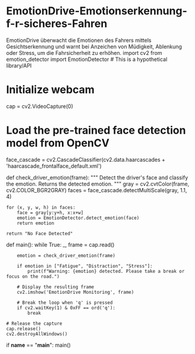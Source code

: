 # EmotionDrive-Emotionserkennung-f-r-sicheres-Fahren
EmotionDrive überwacht die Emotionen des Fahrers mittels Gesichtserkennung und warnt bei Anzeichen von Müdigkeit, Ablenkung oder Stress, um die Fahrsicherheit zu erhöhen.
import cv2
from emotion_detector import EmotionDetector # This is a hypothetical library/API

# Initialize webcam
cap = cv2.VideoCapture(0)

# Load the pre-trained face detection model from OpenCV
face_cascade = cv2.CascadeClassifier(cv2.data.haarcascades + 'haarcascade_frontalface_default.xml')

def check_driver_emotion(frame):
    """
    Detect the driver's face and classify the emotion.
    Returns the detected emotion.
    """
    gray = cv2.cvtColor(frame, cv2.COLOR_BGR2GRAY)
    faces = face_cascade.detectMultiScale(gray, 1.1, 4)

    for (x, y, w, h) in faces:
        face = gray[y:y+h, x:x+w]
        emotion = EmotionDetector.detect_emotion(face)
        return emotion

    return "No Face Detected"

def main():
    while True:
        _, frame = cap.read()

        emotion = check_driver_emotion(frame)

        if emotion in ["Fatigue", "Distraction", "Stress"]:
            print(f"Warning: {emotion} detected. Please take a break or focus on the road.")

        # Display the resulting frame
        cv2.imshow('EmotionDrive Monitoring', frame)

        # Break the loop when 'q' is pressed
        if cv2.waitKey(1) & 0xFF == ord('q'):
            break

    # Release the capture
    cap.release()
    cv2.destroyAllWindows()

if __name__ == "__main__":
    main()
